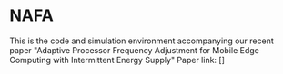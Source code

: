 # NAFA
This is the code and simulation environment accompanying our recent paper "Adaptive Processor Frequency Adjustment for Mobile Edge Computing with Intermittent Energy Supply" 
Paper link: []
